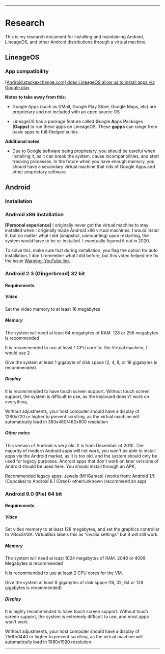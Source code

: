 
***

# Research

This is my research document for installing and maintaining Android, LineageOS, and other Android distributions through a virtual machine.

## LineageOS

### App compatibility

[[Android.stackexchange.com] does LineageOS allow us to install apps via Google play](https://android.stackexchange.com/questions/225938/does-lineageos-allow-us-to-install-apps-via-google-play)

**Notes to take away from this:**

* Google Apps (such as GMail, Google Play Store, Google Maps, etc) are proprietary and not included with an open source OS

* LineageOS has a package feature called **G**oogle **A**pps **P**ackages **(Gapps)** to run these apps on LineageOS. These **gapps** can range from basic apps to full-fledged suites

**Additional notes**

* Due to Google software being proprietary, you should be careful when installing it, as it can break the system, cause incompatibilities, and start tracking processes. In the future when you have enough memory, you should have a secondary virtual machine that rids of Google Apps and other proprietary software

## Android

### Installation

### Android x86 installation

**[Personal experience]** I originally never got the virtual machine to stay installed when I originally made Android x86 virtual machines. I would install it, but no matter what I did (snapshot, unmounting) upon restarting, the system would have to be re-installed. I eventually figured it out in 2020.

To solve this, make sure that during installation, you flag the option for auto installation, I don't remember what I did before, but this video helped me fix the issue [Warning: YouTube link](https://www.youtube.com/watch?v=137jBpJniNs)

### Android 2.3 (Gingerbread) 32 bit

#### Requirements

##### Video

Set the video memory to at least 16 megabytes

##### Memory

The system will need at least 64 megabytes of RAM. 128 or 256 megabytes is recommended

It is recommended to use at least 1 CPU core for the Virtual machine, I would use 2

Give the system at least 1 gigabyte of disk space (2, 4, 8, or 16 gigabytes is recommended)

##### Display

It is recommended to have touch screen support. Without touch screen support, the system is difficult to use, as the keyboard doesn't work on everything.

Without adjustments, your host computer should have a display of 1280x720 or higher to prevent scrolling, as the virtual machine will automatically load in 360x480/480x600 resolution

##### Other notes

This version of Android is very old. It is from December of 2010. The majority of modern Android apps will not work, you won't be able to install apps via the Android market, as it is too old, and the system should only be used for legacy purposes. Android apps that don't work on later versions of Android should be used here. You should install through an APK,

Recommended legacy apps: Jewels (MHGames) {works from: Android 1.5 (Cupcake) to Android 8.1 (Oreo)} other/unknown (recommend an app)

### Android 9.0 (Pie) 64 bit

#### Requirements

##### Video

Set video memory to at least 128 megabytes, and set the graphics controller to VBoxSVGA. VirtualBox labels this as "invalid settings" but it will still work.

##### Memory

The system will need at least 1024 megabytes of RAM. 2048 or 4096 Megabytes is recommended

It is recommended to use at least 2 CPU cores for the VM. 

Give the system at least 8 gigabytes of disk space (16, 32, 64 or 128 gigabytes is recommended)

##### Display

It is highly recommended to have touch screen support. Without touch screen support, the system is extremely difficult to use, and most apps won't work.

Without adjustments, your host computer should have a display of 2560x1440 or higher to prevent scrolling, as the virtual machine will automatically load in 1080x1920 resolution

***
